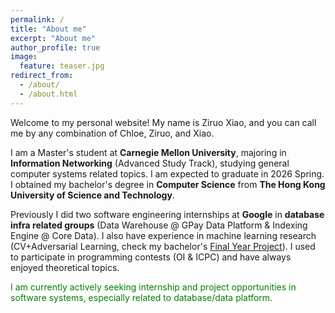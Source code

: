 ```yaml
---
permalink: /
title: "About me"
excerpt: "About me"
author_profile: true
image:
  feature: teaser.jpg
redirect_from: 
  - /about/
  - /about.html
---
```

Welcome to my personal website! My name is Ziruo Xiao, and you can call me by any combination of Chloe, Ziruo, and Xiao.

I am a Master's student at **Carnegie Mellon University**, majoring in **Information Networking** (Advanced Study Track), studying general computer systems related topics. I am expected to graduate in 2026 Spring. I obtained my bachelor's degree in **Computer Science** from **The Hong Kong University of Science and Technology**.

Previously I did two software engineering internships at **Google** in **database infra related groups** (Data Warehouse @ GPay Data Platform & Indexing Engine @ Core Data). I also have experience in machine learning research (CV+Adversarial Learning, check my bachelor's [Final Year Project](https://github.com/DL-for-CFD/alpinn_for_submission)). I used to participate in programming contests (OI & ICPC) and have always enjoyed theoretical topics.

<span style="color:green">
I am currently actively seeking internship and project opportunities in software systems, especially related to database/data platform.
</span>
